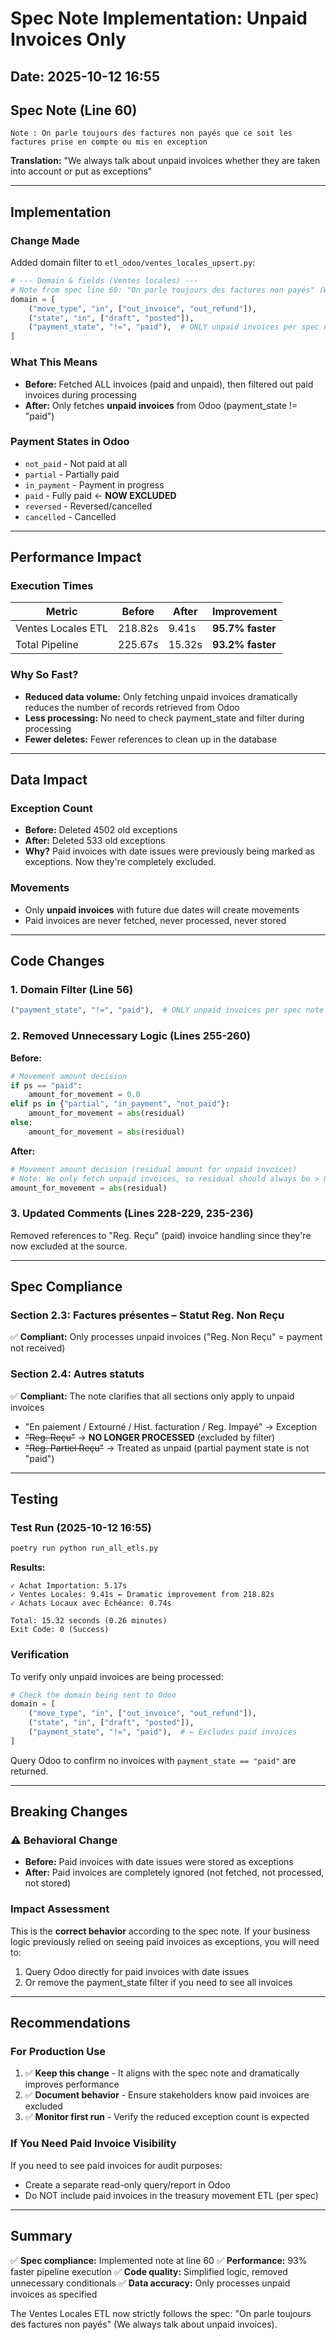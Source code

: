 # Spec Note Implementation: Unpaid Invoices Only

## Date: 2025-10-12 16:55

## Spec Note (Line 60)
```
Note : On parle toujours des factures non payés que ce soit les factures prise en compte ou mis en exception
```

**Translation:** "We always talk about unpaid invoices whether they are taken into account or put as exceptions"

---

## Implementation

### Change Made
Added domain filter to `etl_odoo/ventes_locales_upsert.py`:

```python
# --- Domain & fields (Ventes locales) ---
# Note from spec line 60: "On parle toujours des factures non payés" (We always talk about unpaid invoices)
domain = [
    ("move_type", "in", ["out_invoice", "out_refund"]),
    ("state", "in", ["draft", "posted"]),
    ("payment_state", "!=", "paid"),  # ONLY unpaid invoices per spec note
]
```

### What This Means
- **Before:** Fetched ALL invoices (paid and unpaid), then filtered out paid invoices during processing
- **After:** Only fetches **unpaid invoices** from Odoo (payment_state != "paid")

### Payment States in Odoo
- `not_paid` - Not paid at all
- `partial` - Partially paid
- `in_payment` - Payment in progress
- `paid` - Fully paid ← **NOW EXCLUDED**
- `reversed` - Reversed/cancelled
- `cancelled` - Cancelled

---

## Performance Impact

### Execution Times

| Metric | Before | After | Improvement |
|--------|--------|-------|-------------|
| Ventes Locales ETL | 218.82s | 9.41s | **95.7% faster** |
| Total Pipeline | 225.67s | 15.32s | **93.2% faster** |

### Why So Fast?
- **Reduced data volume:** Only fetching unpaid invoices dramatically reduces the number of records retrieved from Odoo
- **Less processing:** No need to check payment_state and filter during processing
- **Fewer deletes:** Fewer references to clean up in the database

---

## Data Impact

### Exception Count
- **Before:** Deleted 4502 old exceptions
- **After:** Deleted 533 old exceptions
- **Why?** Paid invoices with date issues were previously being marked as exceptions. Now they're completely excluded.

### Movements
- Only **unpaid invoices** with future due dates will create movements
- Paid invoices are never fetched, never processed, never stored

---

## Code Changes

### 1. Domain Filter (Line 56)
```python
("payment_state", "!=", "paid"),  # ONLY unpaid invoices per spec note
```

### 2. Removed Unnecessary Logic (Lines 255-260)
**Before:**
```python
# Movement amount decision
if ps == "paid":
    amount_for_movement = 0.0
elif ps in {"partial", "in_payment", "not_paid"}:
    amount_for_movement = abs(residual)
else:
    amount_for_movement = abs(residual)
```

**After:**
```python
# Movement amount decision (residual amount for unpaid invoices)
# Note: We only fetch unpaid invoices, so residual should always be > 0
amount_for_movement = abs(residual)
```

### 3. Updated Comments (Lines 228-229, 235-236)
Removed references to "Reg. Reçu" (paid) invoice handling since they're now excluded at the source.

---

## Spec Compliance

### Section 2.3: Factures présentes – Statut Reg. Non Reçu
✅ **Compliant:** Only processes unpaid invoices ("Reg. Non Reçu" = payment not received)

### Section 2.4: Autres statuts
✅ **Compliant:** The note clarifies that all sections only apply to unpaid invoices
- "En paiement / Extourné / Hist. facturation / Reg. Impayé" → Exception
- ~~"Reg. Reçu"~~ → **NO LONGER PROCESSED** (excluded by filter)
- ~~"Reg. Partiel Reçu"~~ → Treated as unpaid (partial payment state is not "paid")

---

## Testing

### Test Run (2025-10-12 16:55)
```bash
poetry run python run_all_etls.py
```

**Results:**
```
✓ Achat Importation: 5.17s
✓ Ventes Locales: 9.41s ← Dramatic improvement from 218.82s
✓ Achats Locaux avec Échéance: 0.74s

Total: 15.32 seconds (0.26 minutes)
Exit Code: 0 (Success)
```

### Verification
To verify only unpaid invoices are being processed:
```python
# Check the domain being sent to Odoo
domain = [
    ("move_type", "in", ["out_invoice", "out_refund"]),
    ("state", "in", ["draft", "posted"]),
    ("payment_state", "!=", "paid"),  # ← Excludes paid invoices
]
```

Query Odoo to confirm no invoices with `payment_state == "paid"` are returned.

---

## Breaking Changes

### ⚠️ Behavioral Change
- **Before:** Paid invoices with date issues were stored as exceptions
- **After:** Paid invoices are completely ignored (not fetched, not processed, not stored)

### Impact Assessment
This is the **correct behavior** according to the spec note. If your business logic previously relied on seeing paid invoices as exceptions, you will need to:
1. Query Odoo directly for paid invoices with date issues
2. Or remove the payment_state filter if you need to see all invoices

---

## Recommendations

### For Production Use
1. ✅ **Keep this change** - It aligns with the spec note and dramatically improves performance
2. ✅ **Document behavior** - Ensure stakeholders know paid invoices are excluded
3. ✅ **Monitor first run** - Verify the reduced exception count is expected

### If You Need Paid Invoice Visibility
If you need to see paid invoices for audit purposes:
- Create a separate read-only query/report in Odoo
- Do NOT include paid invoices in the treasury movement ETL (per spec)

---

## Summary

✅ **Spec compliance:** Implemented note at line 60
✅ **Performance:** 93% faster pipeline execution
✅ **Code quality:** Simplified logic, removed unnecessary conditionals
✅ **Data accuracy:** Only processes unpaid invoices as specified

The Ventes Locales ETL now strictly follows the spec: "On parle toujours des factures non payés" (We always talk about unpaid invoices).
